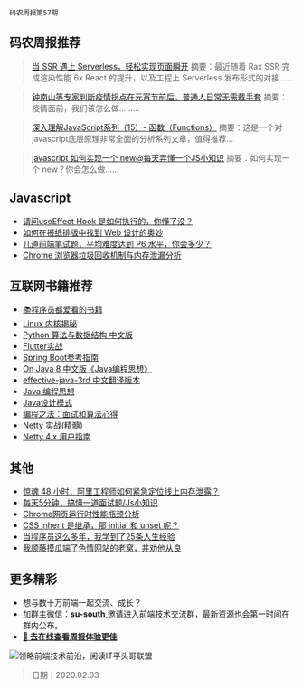 `码农周报第57期`

码农周报推荐
-------


> [当 SSR 遇上 Serverless，轻松实现页面瞬开](https://mp.weixin.qq.com/s/psCaf8AkV3Me6lcvYFhQ_g)
> 摘要：最近随着 Rax SSR 完成渲染性能 6x React 的提升，以及工程上 Serverless 发布形式的对接……

> [钟南山等专家判断疫情拐点在元宵节前后，普通人日常无需戴手套](https://mp.weixin.qq.com/s/3CuW-E6zp9UExR7PzkHhPg)
> 摘要：疫情面前，我们该怎么做………

> [深入理解JavaScript系列（15）- 函数（Functions）](https://www.javascriptc.com/3620.html)
> 摘要：这是一个对javascript底层原理非常全面的分析系列文章，值得推荐…

> [javascript 如何实现一个 new@每天弄懂一个JS小知识](https://www.javascriptc.com/interview-tips/zh_cn/javascript/javascript-implement-new/)
> 摘要：如何实现一个 new？你会怎么做……



Javascript
-------

+ [请问useEffect Hook 是如何执行的，你懂了没？](https://www.javascriptc.com/3434.html)
+ [​如何在报纸排版中找到 Web 设计的奥妙](https://mp.weixin.qq.com/s/VSLe7mRsz-oFtlF8eEwNiQ)
+ [几道前端笔试题，平均难度达到 P6 水平，你会多少？](https://zhuanlan.zhihu.com/p/80366959)
+ [Chrome 浏览器垃圾回收机制与内存泄漏分析](https://mp.weixin.qq.com/s/m_cwfM0PgivmmCKaK-TviQ)


互联网书籍推荐
-------
- [📚程序员都爱看的书籍](https://www.javascriptc.com/books-navigation)
- [Linux 内核揭秘](https://www.javascriptc.com/books/linux-insides-cn/)
- [Python 算法与数据结构 中文版](https://www.javascriptc.com/books/python-data-structure-cn/)
- [Flutter实战](https://www.javascriptc.com/books/flutter-in-action/)
- [Spring Boot参考指南](https://www.javascriptc.com/books/spring-boot-reference-guide/)
- [On Java 8 中文版《Java编程思想》](https://www.javascriptc.com/books/onjava8/)
- [effective-java-3rd 中文翻译版本](https://www.javascriptc.com/books/effective-java-3rd-chinese/)
- [Java 编程思想](https://www.javascriptc.com/books/think-in-java/)
- [Java设计模式](https://www.javascriptc.com/books/design-pattern-java/)
- [编程之法：面试和算法心得](https://www.javascriptc.com/books/the-art-of-programming-by-july/)
- [Netty 实战(精髓)](https://www.javascriptc.com/books/essential-netty-in-action/)
- [Netty 4.x 用户指南](https://www.javascriptc.com/books/netty-4-user-guide/)

其他
-------
+ [惊魂 48 小时，阿里工程师如何紧急定位线上内存泄露？](https://www.javascriptc.com/3279.html)
+ [每天5分钟，搞懂一道面试题/Js小知识](https://www.javascriptc.com/interview-tips/)
+ [Chrome网页运行时性能瓶颈分析](https://www.javascriptc.com/2629.html)
+ [CSS inherit 是继承，那 initial 和 unset 呢？](https://www.zhangxinxu.com/wordpress/2020/01/css-initial-unset/)
+ [当程序员这么多年，我学到了25条人生经验](https://www.javascriptc.com/1188.html)
+ [我顺藤摸瓜端了色情网站的老窝，并劝他从良](https://www.javascriptc.com/840.html)



更多精彩
-------
+ 想与数十万前端一起交流、成长？
+ 加群主微信：**su-south**,邀请进入前端技术交流群，最新资源也会第一时间在群内公布。
+ **[:lollipop: 去在线查看周报体验更佳](https://www.javascriptc.com/category/javascript-weekly)**

![领略前端技术前沿，阅读IT平头哥联盟](https://user-images.githubusercontent.com/18324563/70633966-608b2980-1c6c-11ea-8123-34f1fd13484e.png)



> 日期：2020.02.03
